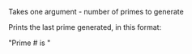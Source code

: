 Takes one argument - number of primes to generate

Prints the last prime generated, in this format:

"Prime #<number of primes> is <last prime>"